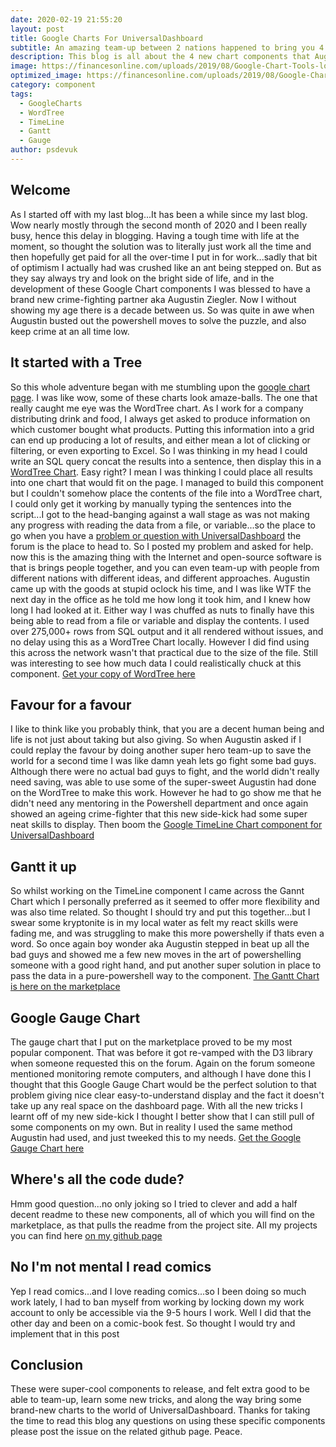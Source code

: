 ```yaml
---
date: 2020-02-19 21:55:20
layout: post
title: Google Charts For UniversalDashboard
subtitle: An amazing team-up between 2 nations happened to bring you 4 brand-new components, all chart components for UniversalDashboard.
description: This blog is all about the 4 new chart components that Augustin Ziegler and myself released for universaldashbord.
image: https://financesonline.com/uploads/2019/08/Google-Chart-Tools-logo1.png
optimized_image: https://financesonline.com/uploads/2019/08/Google-Chart-Tools-logo1.png
category: component
tags:
  - GoogleCharts
  - WordTree
  - TimeLine
  - Gantt
  - Gauge
author: psdevuk
---
```


## Welcome
As I started off with my last blog...It has been a while since my last blog. Wow nearly mostly through the second month of 2020 and I been really busy, hence this delay in blogging.  Having a tough time with life at the moment, so thought the solution was to literally just work all the time and then hopefully get paid for all the over-time I put in for work...sadly that bit of optimism I actually had was crushed like an ant being stepped on.
But as they say always try and look on the bright side of life, and in the development of these Google Chart components I was blessed to have a brand new crime-fighting partner aka Augustin Ziegler.  Now I without showing my age there is a decade between us. So was quite in awe when Augustin busted out the powershell moves to solve the puzzle, and also keep crime at an all time low.

## It started with a Tree
So this whole adventure began with me stumbling upon the [google chart page](https://react-google-charts.com/).  I was like wow, some of these charts look amaze-balls. The one that really caught me eye was the WordTree chart. As I work for a company distributing drink and food, I always get asked to produce information on which customer bought what products.  Putting this information into a grid can end up producing a lot of results, and either mean a lot of clicking or filtering, or even exporting to Excel. So I was thinking in my head I could write an SQL query concat the results into a sentence, then display this in a [WordTree Chart](https://react-google-charts.com/wordtree-chart).  Easy right? I mean I was thinking I could place all results into one chart that would fit on the page.
 I managed to build this component but I couldn't somehow place the contents of the file into a WordTree chart, I could only get it working by manually typing the sentences into the script...I got to the head-banging against a wall stage as was not making any progress with reading the data from a file, or variable...so the place to go when you have a [problem or question with UniversalDashboard](forums.universaldashboard.io/) the forum is the place to head to.  So I posted my problem and asked for help.  now this is the amazing thing with the Internet and open-source software is that is brings people together, and you can even team-up with people from different nations with different ideas, and different approaches.  Augustin came up with the goods at stupid oclock his time, and I was like WTF the next day in the office as he told me how long it took him, and I knew how long I had looked at it. Either way I was chuffed as nuts to finally have this being able to read from a file or variable and display the contents.  I used over 275,000+ rows from SQL output and it all rendered without issues, and no delay using this as a WordTree Chart locally.  However I did find using this across the network wasn't that practical due to the size of the file.  Still was interesting to see how much data I could realistically chuck at this component. [Get your copy of WordTree here](https://marketplace.universaldashboard.io/Dashboard/UniversalDashboard.UDWordTree)

 ## Favour for a favour
  I like to think like you probably think, that you are a decent human being and life is not just about taking but also giving. So when Augustin asked if I could replay the favour by doing another super hero team-up to save the world for a second time I was like damn yeah lets go fight some bad guys.  Although there were no actual bad guys to fight, and the world didn't really need saving, was able to use some of the super-sweet Augustin had done on the WordTree to make this work.  However he had to go show me that he didn't need any mentoring in the Powershell department and once again showed an ageing crime-fighter that this new side-kick had some super neat skills to display. Then boom the [Google TimeLine Chart component for UniversalDashboard](https://marketplace.universaldashboard.io/Dashboard/UniversalDashboard.UDTimeLine)

## Gantt it up
 So whilst working on the TimeLine component I came across the Gannt Chart which I personally preferred as it seemed to offer more flexibility and was also time related. So thought I should try and put this together...but I swear some kryptonite is in my local water as felt my react skills were fading me, and was struggling to make this more powershelly if thats even a word. So once again boy wonder aka Augustin stepped in beat up all the bad guys and showed me a few new moves in the art of powershelling someone with a good right hand, and put another super solution in place to pass the data in a pure-powershell way to the component. [The Gantt Chart is here on the marketplace](https://marketplace.universaldashboard.io/Dashboard/UniversalDashboard.UDGantt)

## Google Gauge Chart
  The gauge chart that I put on the marketplace proved to be my most popular component. That was before it got re-vamped with the D3 library when someone requested this on the forum. Again on the forum someone mentioned monitoring remote computers, and although I have done this I thought that this Google Gauge Chart would be the perfect solution to that problem giving nice clear easy-to-understand display and the fact it doesn't take up any real space on the dashboard page. With all the new tricks I learnt off of my new side-kick I thought I better show that I can still pull of some components on my own. But in reality I used the same method Augustin had used, and just tweeked this to my needs. [Get the Google Gauge Chart here](https://marketplace.universaldashboard.io/Dashboard/UniversalDashboard.UDGaugeChart)

## Where's all the code dude?
Hmm good question...no only joking so I tried to clever and add a half decent readme to these new components, all of which you will find on the marketplace, as that pulls the readme from the project site.  All my projects you can find here [on my github page](https://github.com/psDevUK/)

## No I'm not mental I read comics
   Yep I read comics...and I love reading comics...so I been doing so much work lately, I had to ban myself from working by locking down my work account to only be accessible via the 9-5 hours I work. Well I did that the other day and been on a comic-book fest.  So thought I would try and implement that in this post



## Conclusion
  These were super-cool components to release, and felt extra good to be able to team-up, learn some new tricks, and along the way bring some brand-new charts to the world of UniversalDashboard. Thanks for taking the time to read this blog any questions on using these specific components please post the issue on the related github page. Peace.

